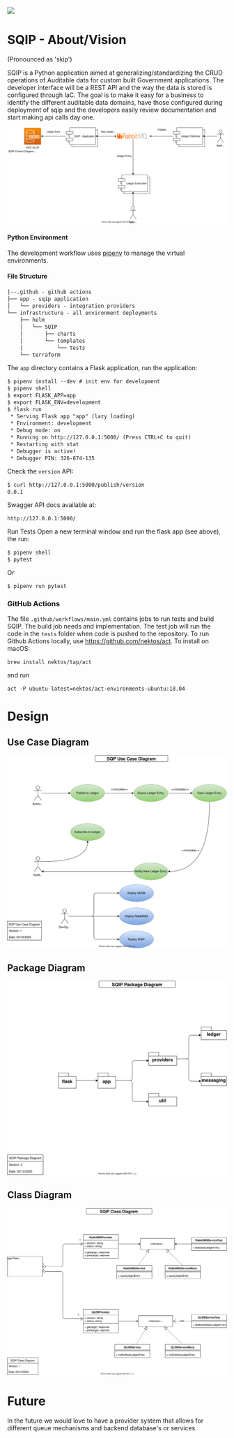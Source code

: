
![](https://github.com/CivicActions/SQIP/workflows/CI/badge.svg)

# SQIP - About/Vision 
(Pronounced as 'skip')

SQIP is a Python application aimed at generalizing/standardizing the CRUD operations of Auditable data for custom built Government applications.  The developer interface will be a REST API and the way the data is stored is configured through IaC.  The goal is to make it easy for a business to identify the different auditable data domains, have those configured during deployment of sqip and the developers easily review documentation and start making api calls day one.  

![SQIP Architecture Diagram](SQIP-Architecture.svg)

#### Python Environment
The development workflow uses [pipenv](https://github.com/pypa/pipenv) to manage the virtual environments.  

#### File Structure
```
|--.github - github actions
├── app - sqip application
│   └── providers - integration providers
└── infrastructure - all environment deployments
    ├── helm 
    │   └── SQIP
    │       ├── charts
    │       └── templates
    │           └── tests
    └── terraform
```

The `app` directory contains a Flask application, run the application:

```shell script
$ pipenv install --dev # init env for development
$ pipenv shell
$ export FLASK_APP=app
$ export FLASK_ENV=development
$ flask run
 * Serving Flask app "app" (lazy loading)
 * Environment: development
 * Debug mode: on
 * Running on http://127.0.0.1:5000/ (Press CTRL+C to quit)
 * Restarting with stat
 * Debugger is active!
 * Debugger PIN: 326-874-135
```

Check the `version` API:

```shell script
$ curl http://127.0.0.1:5000/publish/version
0.0.1
```

Swagger API docs available at:
```shell script
http://127.0.0.1:5000/
```

Run Tests
Open a new terminal window and run the flask app (see above), the run:
```shell script
$ pipenv shell
$ pytest
```
Or
```shell script
$ pipenv run pytest
```

### GitHub Actions
The file `.github/workflows/main.yml` contains jobs to run tests and build SQIP. The build job needs and implementation. The test job will run the code in the `tests` folder when code is pushed to the repository.
To run Github Actions locally, use https://github.com/nektos/act. To install on macOS:
```shell script
brew install nektos/tap/act
```
and run
```shell script
act -P ubuntu-latest=nektos/act-environments-ubuntu:18.04
```

# Design



## Use Case Diagram

![SQIP-Model-SQP-Use-Case-Diagram](SQIP-Model-SQP-Use-Case-Diagram.svg)



## Package Diagram

![SQIP Package Diagram](SQIP-Model-SQIP-Package-Diagram.svg)



## Class Diagram

![SQIP-Model-SQIP-Class-Diagram](SQIP-Model-SQIP-Class-Diagram.svg)

# Future

In the future we would love to have a provider system that allows for different queue mechanisms and backend database's or services.  